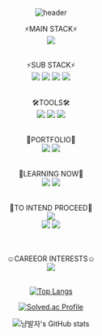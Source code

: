 <div align="center">

![header](https://capsule-render.vercel.app/api?type=slice&color=E2E2E2&height=200&section=header&text=freenozero&fontSize=30)

⚡MAIN STACK⚡<br>
<img src="https://img.shields.io/badge/Python-3776AB?style=for-the-badge&logo=Python&logoColor=white">
<br><br>
 
⚡SUB STACK⚡<br>
<img src="https://img.shields.io/badge/django-092E20?style=for-the-badge&logo=django&logoColor=white">
<img src="https://img.shields.io/badge/HTML5-E34F26?style=for-the-badge&logo=html&logoColor=white">
<img src="https://img.shields.io/badge/Css-1572B6?style=for-the-badge&logo=css&logoColor=white">
<img src="https://img.shields.io/badge/Javascript-F7DF1E?style=for-the-badge&logo=javascript&logoColor=white">
<br><br>

🛠TOOLS🛠<br>
<img src="https://img.shields.io/badge/GoogleColab-F9AB00?style=for-the-badge&logo=GoogleColab&logoColor=white">
<img src="https://img.shields.io/badge/Jupyter-F37626?style=for-the-badge&logo=Jupyter&logoColor=white">
<img src="https://img.shields.io/badge/Visual Studio Code-007ACC?style=for-the-badge&logo=Visual Studio Code&logoColor=white">
<br><br>
 
📂PORTFOLIO📂<br>
<img src="https://img.shields.io/badge/github-181717?style=for-the-badge&logo=github&logoColor=white">
<img src="https://img.shields.io/badge/notion-000000?style=for-the-badge&logo=notion&logoColor=white">
<br><br>
  
📖LEARNING NOW📖<br>
<img src="https://img.shields.io/badge/scikitlearn-F7931E?style=for-the-badge&logo=scikit-learn&logoColor=white">
<img src="https://img.shields.io/badge/OpenCV-5C3EE8?style=for-the-badge&logo=opencv&logoColor=white">
<br><br>
 
📕TO INTEND  PROCEED📕<br>
<img src="https://img.shields.io/badge/Keras-D00000?style=for-the-badge&logo=Keras&logoColor=white">  
<img src="https://img.shields.io/badge/TensorFlow-FF6F00?style=for-the-badge&logo=TensorFlow&logoColor=white">
<img src="https://img.shields.io/badge/PyTorch-EE4C2C?style=for-the-badge&logo=PyTorch&logoColor=white">      
<br><br>

☺CAREEOR INTERESTS☺<br>
<img src="https://img.shields.io/badge/Computervision-pink?style=for-the-badge&logo=Computer-vision&logoColor=white">
<br><br>
 
[![Top Langs](https://github-readme-stats.vercel.app/api/top-langs/?username=freenozero&layout=compact&theme=graywhite)](https://github.com/freenozero)

[![Solved.ac Profile](http://mazassumnida.wtf/api/generate_badge?boj=freetour0)](https://solved.ac/freetour0/)
  
![냥발자's GitHub stats](https://github-readme-stats.vercel.app/api?username=freenozero&show_icons=true&theme=graywhite)
</div>
